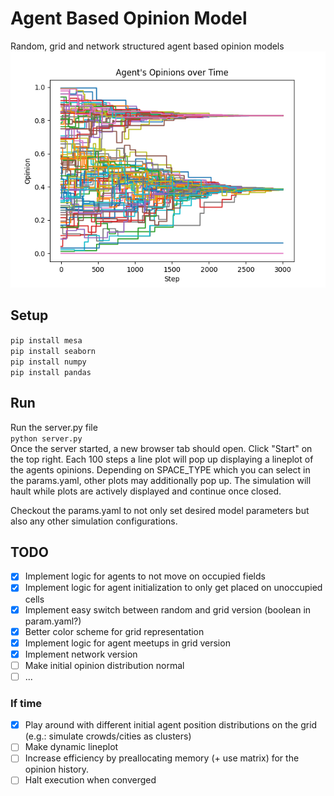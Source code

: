 # Agent Based Opinion Model
Random, grid and network structured agent based opinion models
![plot](./example_lineplot.png)

## Setup
`pip install mesa`  
`pip install seaborn`  
`pip install numpy`  
`pip install pandas`  

## Run
Run the server.py file  
`python server.py`  
Once the server started, a new browser tab should open. Click "Start" on the top right.
Each 100 steps a line plot will pop up displaying a lineplot of the agents opinions. Depending on SPACE_TYPE which you can select in the params.yaml, other plots may additionally pop up. The simulation will hault while plots are actively displayed and continue once closed.

Checkout the params.yaml to not only set desired model parameters but also any other simulation configurations.


## TODO
- [x] Implement logic for agents to not move on occupied fields
- [x] Implement logic for agent initialization to only get placed on unoccupied cells
- [x] Implement easy switch between random and grid version (boolean in param.yaml?)
- [x] Better color scheme for grid representation
- [x] Implement logic for agent meetups in grid version
- [x] Implement network version
- [ ] Make initial opinion distribution normal
- [ ] ...

### If time
- [x] Play around with different initial agent position distributions on the grid (e.g.: simulate crowds/cities as clusters)
- [ ] Make dynamic lineplot
- [ ] Increase efficiency by preallocating memory (+ use matrix) for the opinion history.
- [ ] Halt execution when converged
